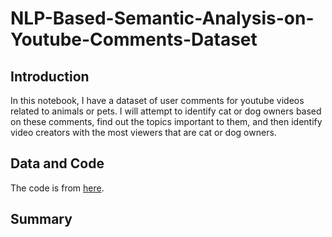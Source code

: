 # NLP-Based-Semantic-Analysis-on-Youtube-Comments-Dataset

## Introduction
In this notebook, I have a dataset of user comments for youtube videos related to animals or pets. I will attempt to identify cat or dog owners based on these comments, find out the topics important to them, and then identify video creators with the most viewers that are cat or dog owners.

## Data and Code
The code is from [here](https://databricks-prod-cloudfront.cloud.databricks.com/public/4027ec902e239c93eaaa8714f173bcfc/1772353219017266/3842882422099798/105392983207357/latest.html).

## Summary
